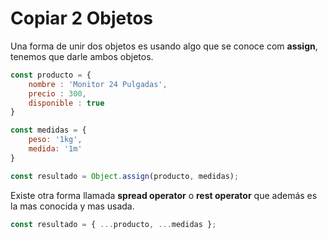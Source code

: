 # Copiar 2 Objetos

Una forma de unir dos objetos es usando algo que se conoce com **assign**, tenemos que darle ambos objetos.

```jsx
const producto = {
    nombre : 'Monitor 24 Pulgadas',
    precio : 300,
    disponible : true
}

const medidas = {
    peso: '1kg',
    medida: '1m'
}

const resultado = Object.assign(producto, medidas);
```

Existe otra forma llamada **spread operator** o **rest operator** que además es la mas conocida y mas usada.

```jsx
const resultado = { ...producto, ...medidas };
```
